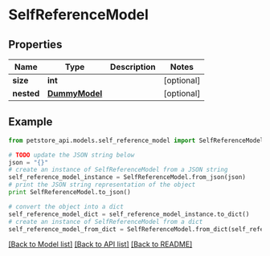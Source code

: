 # SelfReferenceModel


## Properties
Name | Type | Description | Notes
------------ | ------------- | ------------- | -------------
**size** | **int** |  | [optional] 
**nested** | [**DummyModel**](DummyModel.md) |  | [optional] 

## Example

```python
from petstore_api.models.self_reference_model import SelfReferenceModel

# TODO update the JSON string below
json = "{}"
# create an instance of SelfReferenceModel from a JSON string
self_reference_model_instance = SelfReferenceModel.from_json(json)
# print the JSON string representation of the object
print SelfReferenceModel.to_json()

# convert the object into a dict
self_reference_model_dict = self_reference_model_instance.to_dict()
# create an instance of SelfReferenceModel from a dict
self_reference_model_from_dict = SelfReferenceModel.from_dict(self_reference_model_dict)
```
[[Back to Model list]](../README.md#documentation-for-models) [[Back to API list]](../README.md#documentation-for-api-endpoints) [[Back to README]](../README.md)


